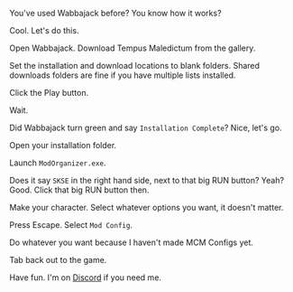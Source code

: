 You've used Wabbajack before? You know how it works?

Cool. Let's do this.

Open Wabbajack. Download Tempus Maledictum from the gallery.

Set the installation and download locations to blank folders. Shared downloads folders are fine if you have multiple lists installed.

Click the Play button.

Wait.

Did Wabbajack turn green and say `Installation Complete`? Nice, let's go.

Open your installation folder.

Launch `ModOrganizer.exe`.

Does it say `SKSE` in the right hand side, next to that big RUN button? Yeah? Good. Click that big RUN button then.

Make your character. Select whatever options you want, it doesn't matter.

Press Escape. Select `Mod Config`.

Do whatever you want because I haven't made MCM Configs yet.

Tab back out to the game.

Have fun. I'm on [Discord](https://discord.gg/yABEjwB) if you need me.

